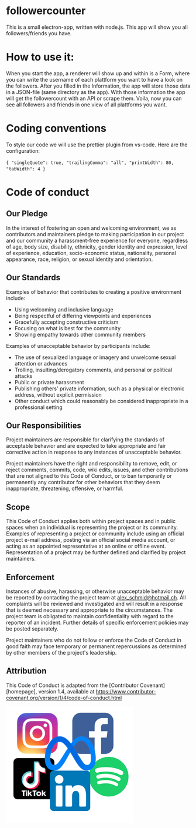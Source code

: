 # followercounter
 
This is a small electron-app, written with node.js. This app will show you all followers/friends you have.


# How to use it:

When you start the app, a renderer will show up and within is a Form, where you can write the username of each plattform you want to have a look on the followers. After you filled in the Information, the app will store those data in a JSON-file (same directory as the app). With those information the app will get the followercount with an API or scrape them. Voila, now you can see all followers and friends in one view of all plattforms you want.


# Coding conventions

To style our code we will use the prettier plugin from vs-code. Here are the configuration:

`{
  "singleQuote": true,
  "trailingComma": "all",
  "printWidth": 80,
  "tabWidth": 4
}
`

# Code of conduct

## Our Pledge

In the interest of fostering an open and welcoming environment, we as contributors and maintainers pledge to making participation in our project and our community a harassment-free experience for everyone, regardless of age, body size, disability, ethnicity, gender identity and expression, level of experience, education, socio-economic status, nationality, personal appearance, race, religion, or sexual identity and orientation.

## Our Standards

Examples of behavior that contributes to creating a positive environment include:

* Using welcoming and inclusive language
* Being respectful of differing viewpoints and experiences
* Gracefully accepting constructive criticism
* Focusing on what is best for the community
* Showing empathy towards other community members

Examples of unacceptable behavior by participants include:

* The use of sexualized language or imagery and unwelcome sexual attention or advances
* Trolling, insulting/derogatory comments, and personal or political attacks
* Public or private harassment
* Publishing others' private information, such as a physical or electronic address, without explicit permission
* Other conduct which could reasonably be considered inappropriate in a professional setting

## Our Responsibilities

Project maintainers are responsible for clarifying the standards of acceptable behavior and are expected to take appropriate and fair corrective action in response to any instances of unacceptable behavior.

Project maintainers have the right and responsibility to remove, edit, or reject comments, commits, code, wiki edits, issues, and other contributions that are not aligned to this Code of Conduct, or to ban temporarily or permanently any contributor for other behaviors that they deem inappropriate, threatening, offensive, or harmful.

## Scope

This Code of Conduct applies both within project spaces and in public spaces when an individual is representing the project or its community. Examples of representing a project or community include using an official project e-mail address, posting via an official social media account, or acting as an appointed representative at an online or offline event. Representation of a project may be further defined and clarified by project maintainers.

## Enforcement

Instances of abusive, harassing, or otherwise unacceptable behavior may be reported by contacting the project team at alex_schmid@hotmail.ch. All complaints will be reviewed and investigated and will result in a response that is deemed necessary and appropriate to the circumstances. The project team is obligated to maintain confidentiality with regard to the reporter of an incident. Further details of specific enforcement policies may be posted separately.

Project maintainers who do not follow or enforce the Code of Conduct in good faith may face temporary or permanent repercussions as determined by other members of the project's leadership.

## Attribution

This Code of Conduct is adapted from the [Contributor Covenant][homepage], version 1.4,
available at https://www.contributor-covenant.org/version/1/4/code-of-conduct.html


![alt text](https://github.com/SchmidAlex/followercounter/blob/main/img/AppLogo.png?raw=true)
